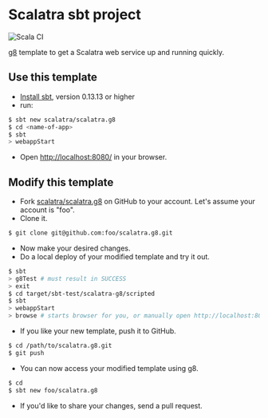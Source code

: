# Scalatra sbt project #

![Scala CI](https://github.com/scalatra/scalatra.g8/workflows/Scala%20CI/badge.svg)


[g8](https://github.com/foundweekends/giter8) template to get a Scalatra web service up and running quickly.

## Use this template ##

- [Install sbt](http://www.scala-sbt.org/1.x/docs/Setup.html), version 0.13.13 or higher
- run:

```sh
$ sbt new scalatra/scalatra.g8
$ cd <name-of-app>
$ sbt
> webappStart
```

- Open [http://localhost:8080/](http://localhost:8080/) in your browser.

## Modify this template ##

- Fork [scalatra/scalatra.g8](https://github.com/scalatra/scalatra.g8) on GitHub to your account.
Let's assume your account is "foo".
- Clone it.

```sh
$ git clone git@github.com:foo/scalatra.g8.git
```

- Now make your desired changes.
- Do a local deploy of your modified template and try it out.

```sh
$ sbt
> g8Test # must result in SUCCESS
> exit
$ cd target/sbt-test/scalatra-g8/scripted
$ sbt
> webappStart
> browse # starts browser for you, or manually open http://localhost:8080 to verify
```

- If you like your new template, push it to GitHub.

```sh
$ cd /path/to/scalatra.g8.git
$ git push
```

- You can now access your modified template using g8.

```sh
$ cd
$ sbt new foo/scalatra.g8
```

- If you'd like to share your changes, send a pull request.
